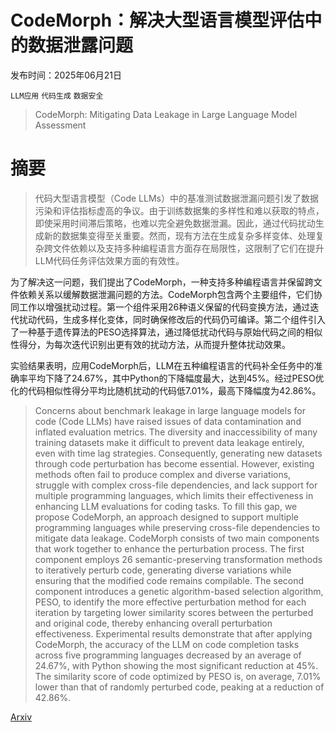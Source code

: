 # CodeMorph：解决大型语言模型评估中的数据泄露问题

发布时间：2025年06月21日

`LLM应用` `代码生成` `数据安全`

> CodeMorph: Mitigating Data Leakage in Large Language Model Assessment

# 摘要

> 代码大型语言模型（Code LLMs）中的基准测试数据泄漏问题引发了数据污染和评估指标虚高的争议。由于训练数据集的多样性和难以获取的特点，即使采用时间滞后策略，也难以完全避免数据泄漏。因此，通过代码扰动生成新的数据集变得至关重要。然而，现有方法在生成复杂多样变体、处理复杂跨文件依赖以及支持多种编程语言方面存在局限性，这限制了它们在提升LLM代码任务评估效果方面的有效性。

为了解决这一问题，我们提出了CodeMorph，一种支持多种编程语言并保留跨文件依赖关系以缓解数据泄漏问题的方法。CodeMorph包含两个主要组件，它们协同工作以增强扰动过程。第一个组件采用26种语义保留的代码变换方法，通过迭代扰动代码，生成多样化变体，同时确保修改后的代码仍可编译。第二个组件引入了一种基于遗传算法的PESO选择算法，通过降低扰动代码与原始代码之间的相似性得分，为每次迭代识别出更有效的扰动方法，从而提升整体扰动效果。

实验结果表明，应用CodeMorph后，LLM在五种编程语言的代码补全任务中的准确率平均下降了24.67%，其中Python的下降幅度最大，达到45%。经过PESO优化的代码相似性得分平均比随机扰动的代码低7.01%，最高下降幅度为42.86%。

> Concerns about benchmark leakage in large language models for code (Code LLMs) have raised issues of data contamination and inflated evaluation metrics. The diversity and inaccessibility of many training datasets make it difficult to prevent data leakage entirely, even with time lag strategies. Consequently, generating new datasets through code perturbation has become essential. However, existing methods often fail to produce complex and diverse variations, struggle with complex cross-file dependencies, and lack support for multiple programming languages, which limits their effectiveness in enhancing LLM evaluations for coding tasks. To fill this gap, we propose CodeMorph, an approach designed to support multiple programming languages while preserving cross-file dependencies to mitigate data leakage. CodeMorph consists of two main components that work together to enhance the perturbation process. The first component employs 26 semantic-preserving transformation methods to iteratively perturb code, generating diverse variations while ensuring that the modified code remains compilable. The second component introduces a genetic algorithm-based selection algorithm, PESO, to identify the more effective perturbation method for each iteration by targeting lower similarity scores between the perturbed and original code, thereby enhancing overall perturbation effectiveness. Experimental results demonstrate that after applying CodeMorph, the accuracy of the LLM on code completion tasks across five programming languages decreased by an average of 24.67%, with Python showing the most significant reduction at 45%. The similarity score of code optimized by PESO is, on average, 7.01% lower than that of randomly perturbed code, peaking at a reduction of 42.86%.

[Arxiv](https://arxiv.org/abs/2506.17627)